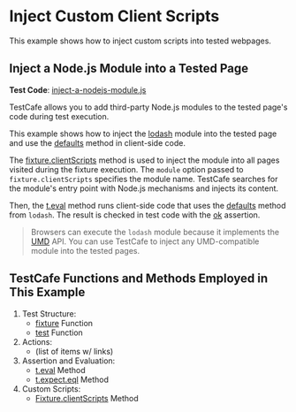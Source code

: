 # Inject Custom Client Scripts

This example shows how to inject custom scripts into tested webpages.

## Inject a Node.js Module into a Tested Page

**Test Code**: [inject-a-nodejs-module.js](inject-a-nodejs-module.js)

TestCafe allows you to add third-party Node.js modules to the tested page's code during test execution.

This example shows how to inject the [lodash](https://github.com/lodash/lodash) module into the tested page and use the [defaults](https://lodash.com/docs/4.17.15#defaults) method in client-side code.

The [fixture.clientScripts](https://devexpress.github.io/testcafe/documentation/test-api/test-code-structure.html#inject-scripts-into-tested-pages) method is used to inject the module into all pages visited during the fixture execution. The `module` option passed to `fixture.clientScripts` specifies the module name. TestCafe searches for the module's entry point with Node.js mechanisms and injects its content.

Then, the [t.eval](https://devexpress.github.io/testcafe/documentation/test-api/obtaining-data-from-the-client/#one-time-client-code-execution) method runs client-side code that uses the [defaults](https://lodash.com/docs/4.17.15#defaults) method from `lodash`. The result is checked in test code with the [ok](https://devexpress.github.io/testcafe/documentation/test-api/assertions/assertion-api.html#ok) assertion.

> Browsers can execute the `lodash` module because it implements the [UMD](https://github.com/umdjs/umd) API. You can use TestCafe to inject any UMD-compatible module into the tested pages.

## TestCafe Functions and Methods Employed in This Example

1. Test Structure:
    - [fixture](https://devexpress.github.io/testcafe/documentation/reference/test-api/global/fixture.html) Function
    - [test](https://devexpress.github.io/testcafe/documentation/reference/test-api/global/test.html) Function
2. Actions:
    - (list of items w/ links)
3. Assertion and Evaluation:
    - [t.eval](https://devexpress.github.io/testcafe/documentation/reference/test-api/testcontroller/eval.html) Method
    - [t.expect.eql](https://devexpress.github.io/testcafe/documentation/reference/test-api/testcontroller/expect/eql.html) Method
4. Custom Scripts:
    - [Fixture.clientScripts](https://devexpress.github.io/testcafe/documentation/reference/test-api/fixture/clientscripts.html) Method
